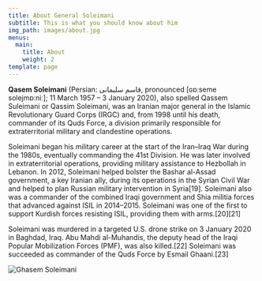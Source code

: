 ```yaml
---
title: About General Soleimani
subtitle: This is what you should know about him
img_path: images/about.jpg
menus:
  main:
    title: About
    weight: 2
template: page
---
```


**Qasem Soleimani** (Persian: قاسم سلیمانی‎, pronounced [ɢɒːseme solejmɒːniː]; 11 March 1957 – 3 January 2020), also spelled Qassem Suleimani or Qassim Soleimani, was an Iranian major general in the Islamic Revolutionary Guard Corps (IRGC) and, from 1998 until his death, commander of its Quds Force, a division primarily responsible for extraterritorial military and clandestine operations.

Soleimani began his military career at the start of the Iran–Iraq War during the 1980s, eventually commanding the 41st Division. He was later involved in extraterritorial operations, providing military assistance to Hezbollah in Lebanon. In 2012, Soleimani helped bolster the Bashar al-Assad government, a key Iranian ally, during its operations in the Syrian Civil War and helped to plan Russian military intervention in Syria[19]. Soleimani also was a commander of the combined Iraqi government and Shia militia forces that advanced against ISIL in 2014–2015. Soleimani was one of the first to support Kurdish forces resisting ISIL, providing them with arms.[20][21]

Soleimani was murdered in a targeted U.S. drone strike on 3 January 2020 in Baghdad, Iraq. Abu Mahdi al-Muhandis, the deputy head of the Iraqi Popular Mobilization Forces (PMF), was also killed.[22] Soleimani was succeeded as commander of the Quds Force by Esmail Ghaani.[23]

![Ghasem Soleimani](https://upload.wikimedia.org/wikipedia/commons/thumb/8/87/Qasem_Soleimani_with_Zolfaghar_Order.jpg/1200px-Qasem_Soleimani_with_Zolfaghar_Order.jpg)
